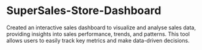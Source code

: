 # SuperSales-Store-Dashboard
Created an interactive sales dashboard to visualize and analyse sales data, providing insights into sales performance, trends, and patterns. This tool allows users to easily track key metrics and make data-driven decisions.
